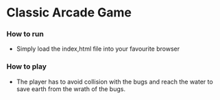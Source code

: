 # Classic Arcade Game
### How to run
- Simply load the index,html file into your favourite browser
### How to play
- The player has to avoid collision with the bugs and reach the water to save earth from the wrath of the bugs.

